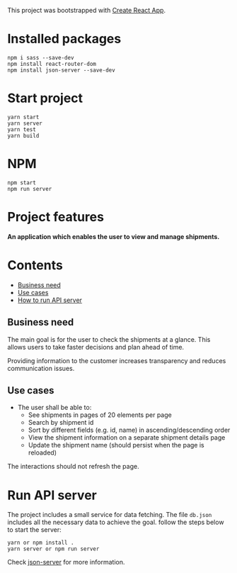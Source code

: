This project was bootstrapped with [Create React App](https://github.com/facebook/create-react-app).

# Installed packages

```
npm i sass --save-dev
npm install react-router-dom
npm install json-server --save-dev
```

# Start project

```
yarn start
yarn server
yarn test
yarn build
```

# NPM

```
npm start
npm run server
```

# Project features

**An application which enables the user to view and manage shipments.**

# Contents

- [Business need](#business-need)
- [Use cases](#use-cases)
- [How to run API server](#how-to-run-api-server)

## Business need

The main goal is for the user to check the shipments at a glance. This allows users to take faster decisions and plan ahead of time.

Providing information to the customer increases transparency and reduces communication issues.

## Use cases

- The user shall be able to:
  - See shipments in pages of 20 elements per page
  - Search by shipment id
  - Sort by different fields (e.g. id, name) in ascending/descending order
  - View the shipment information on a separate shipment details page
  - Update the shipment name (should persist when the page is reloaded)

The interactions should not refresh the page.

# Run API server

The project includes a small service for data fetching. The file `db.json` includes all the necessary data to achieve the goal. follow the steps below to start the server:

```
yarn or npm install .
yarn server or npm run server
```

Check [json-server](https://github.com/typicode/json-server) for more information.
